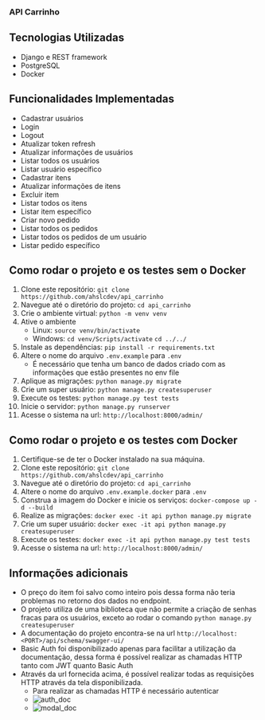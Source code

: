 ### API Carrinho

## Tecnologias Utilizadas
- Django e REST framework
- PostgreSQL
- Docker

## Funcionalidades Implementadas
- Cadastrar usuários
- Login
- Logout
- Atualizar token refresh
- Atualizar informações de usuários
- Listar todos os usuários
- Listar usuário específico
- Cadastrar itens
- Atualizar informações de itens
- Excluir item
- Listar todos os itens
- Listar item específico
- Criar novo pedido
- Listar todos os pedidos
- Listar todos os pedidos de um usuário
- Listar pedido específico

## Como rodar o projeto e os testes sem o Docker
1. Clone este repositório: `git clone https://github.com/ahslcdev/api_carrinho`
2. Navegue até o diretório do projeto: `cd api_carrinho`
3. Crie o ambiente virtual: `python -m venv venv`
4. Ative o ambiente 
    * Linux: `source venv/bin/activate`
    * Windows: `cd venv/Scripts/activate`
                `cd ../../`
5. Instale as dependências: `pip install -r requirements.txt`
6. Altere o nome do arquivo `.env.example` para `.env`
    * É necessário que tenha um banco de dados criado com as informações que estão presentes no env file
7. Aplique as migrações: `python manage.py migrate`
8. Crie um super usuário: `python manage.py createsuperuser`
9. Execute os testes: `python manage.py test tests`
10. Inicie o servidor: `python manage.py runserver`
11. Acesse o sistema na url: `http://localhost:8000/admin/`

## Como rodar o projeto e os testes com Docker
1. Certifique-se de ter o Docker instalado na sua máquina.
2. Clone este repositório: `git clone https://github.com/ahslcdev/api_carrinho`
3. Navegue até o diretório do projeto: `cd api_carrinho`
4. Altere o nome do arquivo `.env.example.docker` para `.env`
5. Construa a imagem do Docker e inicie os serviços: `docker-compose up -d --build`
6. Realize as migrações: `docker exec -it api python manage.py migrate`
7. Crie um super usuário: `docker exec -it api python manage.py createsuperuser`
8. Execute os testes: `docker exec -it api python manage.py test tests`
9. Acesse o sistema na url: `http://localhost:8000/admin/`

## Informações adicionais
- O preço do item foi salvo como inteiro pois dessa forma não teria problemas no retorno dos dados no endpoint.
- O projeto utiliza de uma biblioteca que não permite a criação de senhas fracas para os usuários, exceto ao rodar o comando `python manage.py createsuperuser`
- A documentação do projeto encontra-se na url `http://localhost:<PORT>/api/schema/swagger-ui/`
- Basic Auth foi disponibilizado apenas para facilitar a utilização da documentação, dessa forma é possível realizar as chamadas HTTP tanto com JWT quanto Basic Auth
- Através da url fornecida acima, é possível realizar todas as requisições HTTP através da tela disponibilizada.
    - Para realizar as chamadas HTTP é necessário autenticar
    - ![auth_doc](https://github.com/ahslcdev/api_carrinho/assets/53409839/c844cdde-fed9-469c-ac61-818b8f1c5b17)
    - ![modal_doc](https://github.com/ahslcdev/api_carrinho/assets/53409839/48cf041b-bd99-422a-9c60-e92026981edc)


